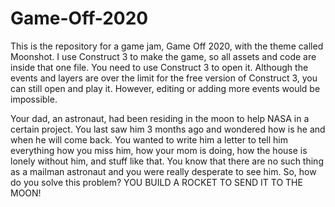 # Game-Off-2020
This is the repository for a game jam, Game Off 2020, with the theme called Moonshot. I use Construct 3 to make the game, so all assets and code are inside that one file. You need to use Construct 3 to open it. Although the events and layers are over the limit for the free version of Construct 3, you can still open and play it. However, editing or adding more events would be impossible.

Your dad, an astronaut, had been residing in the moon to help NASA in a certain project. You last saw him 3 months ago and wondered how is he and when he will come back. You wanted to write him a letter to tell him everything how you miss him, how your mom is doing, how the house is lonely without him, and stuff like that. You know that there are no such thing as a mailman astronaut and you were really desperate to see him. So, how do you solve this problem? YOU BUILD A ROCKET TO SEND IT TO THE MOON!
